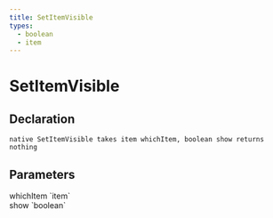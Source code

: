 ```yaml
---
title: SetItemVisible
types:
  - boolean
  - item
---
```


# SetItemVisible

## Declaration

```
native SetItemVisible takes item whichItem, boolean show returns nothing
```

## Parameters
<dl>
  <dt>whichItem `item`</dt>
  <dd></dd>

  <dt>show `boolean`</dt>
  <dd></dd>
</dl>